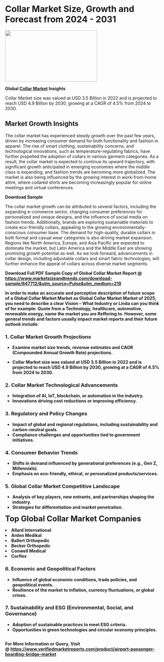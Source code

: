 <H1>Collar Market Size, Growth and Forecast from 2024 - 2031</H1><img class="aligncenter size-medium wp-image-584254" src="https://thirdeyenews.in/wp-content/uploads/2024/09/Global-Market-Research-300x168.jpeg" alt="" width="300" height="168" /><p><strong>Global&nbsp;<a href="https://www.marketsizeandtrends.com/download-sample/847712/&amp;utm_source=Pulse&amp;utm_medium=219">Collar Market</a> Insights</strong></p><p>Collar Market size was valued at USD 3.5 Billion in 2022 and is projected to reach USD 4.9 Billion by 2030, growing at a CAGR of 4.5% from 2024 to 2030.</p><p><h2>Market Growth Insights</h2> <p>The collar market has experienced steady growth over the past few years, driven by increasing consumer demand for both functionality and fashion in apparel. The rise of smart clothing, sustainability concerns, and technological innovations, such as temperature-regulating fabrics, have further propelled the adoption of collars in various garment categories. As a result, the collar market is expected to continue its upward trajectory, with significant growth anticipated in emerging economies where the middle class is expanding, and fashion trends are becoming more globalized. The market is also being influenced by the growing interest in work-from-home attire, where collared shirts are becoming increasingly popular for online meetings and virtual conferences.</p> <p><strong>Download Sample</strong></p> <p>The collar market growth can be attributed to several factors, including the expanding e-commerce sector, changing consumer preferences for personalized and unique designs, and the influence of social media on fashion trends. Additionally, brands are exploring sustainable materials to create eco-friendly collars, appealing to the growing environmentally-conscious consumer base. The demand for high-quality, durable collars in both formal and casual wear categories is also driving market expansion. Regions like North America, Europe, and Asia Pacific are expected to dominate the market, but Latin America and the Middle East are showing promising growth potential as well. As we look forward, advancements in collar design, including adjustable collars and smart fabric technologies, will further enhance the appeal of collars across diverse market segments.</p> <p><strong></p><p><span class=""><strong>Download Full PDF Sample Copy of Global Collar Market Report</strong> @ <a href="https://www.marketsizeandtrends.com/download-sample/847712/&amp;utm_source=Pulse&amp;utm_medium=219" target="_blank">https://www.marketsizeandtrends.com/download-sample/847712/&amp;utm_source=Pulse&amp;utm_medium=219</a></span></p><p>In order to make an accurate and perceptive description of future scope of a Global&nbsp;Collar Market Market as Global&nbsp;Collar Market Market of 2025, you need to describe a clear Vision &ndash; What Industry or Linda can you think of for example: Quote from a Technology, healthcare, automotive, renewable energy, name the market you are Reffering to. However, some general trends and factors usually impact market reports and their future outlook include:</p><h3>1.&nbsp;<strong>Collar Market Growth Projections</strong></h3><ul><li>Examine market size trends, revenue estimates and CAGR (Compounded Annual Growth Rate) projections.</li><li><p>Collar Market size was valued at USD 3.5 Billion in 2022 and is projected to reach USD 4.9 Billion by 2030, growing at a CAGR of 4.5% from 2024 to 2030.</p></li></ul><h3>2.&nbsp;<strong>Collar Market Technological Advancements</strong></h3><ul><li>Integration of AI, IoT, blockchain, or automation in the industry.</li><li>Innovations driving cost reductions or improving efficiency.</li></ul><h3>3.&nbsp;<strong>Regulatory and Policy Changes</strong></h3><ul><li>Impact of global and regional regulations, including sustainability and carbon-neutral goals.</li><li>Compliance challenges and opportunities tied to government initiatives.</li></ul><h3>4.&nbsp;<strong>Consumer Behavior Trends</strong></h3><ul><li>Shifts in demand influenced by generational preferences (e.g., Gen Z, Millennials).</li><li>Emphasis on eco-friendly, ethical, or personalized products/services.</li></ul><h3>5.&nbsp;<strong>Global Collar Market Competitive Landscape</strong></h3><ul><li>Analysis of key players, new entrants, and partnerships shaping the industry.</li><li>Strategies for differentiation and market penetration.</li></ul><p data-pm-slice="1 1 []"><span style="color: inherit; font-family: inherit; font-size: 25px;">Top Global Collar Market Companies</span></p><div class="" data-test-id=""><p><li>Allard International</li><li> Arden Medikal</li><li> Ballert Orthopedic</li><li> Becker Orthopedic</li><li> Conwell Medical</li><li> Corflex</li></p></div><h3>6.&nbsp;<strong>Economic and Geopolitical Factors</strong></h3><ul><li>Influence of global economic conditions, trade policies, and geopolitical events.</li><li>Resilience of the market to inflation, currency fluctuations, or global crises.</li></ul><h3>7.&nbsp;<strong>Sustainability and ESG (Environmental, Social, and Governance)</strong></h3><ul><li>Adoption of sustainable practices to meet ESG criteria.</li><li>Opportunities in green technologies and circular economy principles.</li></ul><h2><strong style="font-size: 14px;">For More Information or Query, Visit @&nbsp;</strong><a style="background-color: #ffffff; font-size: 14px;" href="https://www.marketsizeandtrends.com/report/collar-market/" target="_blank">https://www.verifiedmarketreports.com/product/airport-passenger-boarding-bridge-market</a></h2>
